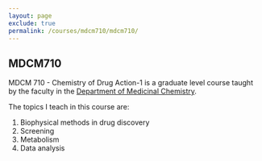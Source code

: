 ```yaml
---
layout: page 
exclude: true
permalink: /courses/mdcm710/mdcm710/
---
```

## MDCM710

MDCM 710 - Chemistry of Drug Action-1 is a graduate level course taught by the faculty in the [Department of Medicinal Chemistry](https://medchem.ku.edu). 

The topics I teach in this course are: 

1. Biophysical methods in drug discovery
2. Screening
3. Metabolism
4. Data analysis
